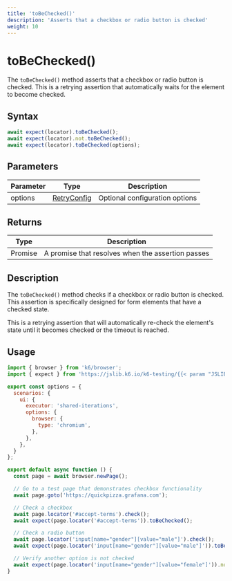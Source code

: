 ```yaml
---
title: 'toBeChecked()'
description: 'Asserts that a checkbox or radio button is checked'
weight: 10
---
```


# toBeChecked()

The `toBeChecked()` method asserts that a checkbox or radio button is checked. This is a retrying assertion that automatically waits for the element to become checked.

## Syntax

<!-- eslint-skip -->
<!-- md-k6:skip -->

```javascript
await expect(locator).toBeChecked();
await expect(locator).not.toBeChecked();
await expect(locator).toBeChecked(options);
```

## Parameters

| Parameter | Type                                                                                                                    | Description                    |
| --------- | ----------------------------------------------------------------------------------------------------------------------- | ------------------------------ |
| options   | [RetryConfig](https://grafana.com/docs/k6/<K6_VERSION>/javascript-api/jslib/k6-testing/retrying-assertions/retryconfig) | Optional configuration options |

## Returns

| Type          | Description                                       |
| ------------- | ------------------------------------------------- |
| Promise<void> | A promise that resolves when the assertion passes |

## Description

The `toBeChecked()` method checks if a checkbox or radio button is checked. This assertion is specifically designed for form elements that have a checked state.

This is a retrying assertion that will automatically re-check the element's state until it becomes checked or the timeout is reached.

## Usage

<!-- md-k6:skip -->

```javascript
import { browser } from 'k6/browser';
import { expect } from 'https://jslib.k6.io/k6-testing/{{< param "JSLIB_TESTING_VERSION" >}}/index.js';

export const options = {
  scenarios: {
    ui: {
      executor: 'shared-iterations',
      options: {
        browser: {
          type: 'chromium',
        },
      },
    },
  }
};

export default async function () {
  const page = await browser.newPage();

  // Go to a test page that demonstrates checkbox functionality
  await page.goto('https://quickpizza.grafana.com');

  // Check a checkbox
  await page.locator('#accept-terms').check();
  await expect(page.locator('#accept-terms')).toBeChecked();

  // Check a radio button
  await page.locator('input[name="gender"][value="male"]').check();
  await expect(page.locator('input[name="gender"][value="male"]')).toBeChecked();

  // Verify another option is not checked
  await expect(page.locator('input[name="gender"][value="female"]')).not.toBeChecked();
}
```

